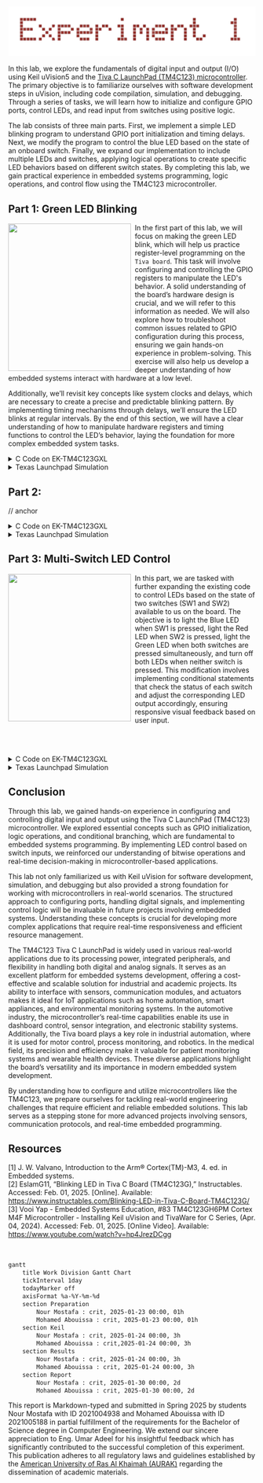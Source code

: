 <p align="center">
  <img src="Photos/logoo.png"/>
</p>

In this lab, we explore the fundamentals of digital input and output (I/O) using Keil uVision5 and the [Tiva C LaunchPad (TM4C123) microcontroller](Photos/TM4C123GXL.png). The primary objective is to familiarize ourselves with software development steps in uVision, including code compilation, simulation, and debugging. Through a series of tasks, we will learn how to initialize and configure GPIO ports, control LEDs, and read input from switches using positive logic.

The lab consists of three main parts. First, we implement a simple LED blinking program to understand GPIO port initialization and timing delays. Next, we modify the program to control the blue LED based on the state of an onboard switch. Finally, we expand our implementation to include multiple LEDs and switches, applying logical operations to create specific LED behaviors based on different switch states. By completing this lab, we gain practical experience in embedded systems programming, logic operations, and control flow using the TM4C123 microcontroller.

## Part 1: Green LED Blinking 

<img src="Photos/part1.gif" width="250" height="300" align="left">
<img src="Photos/transparentpic.png" width="8" height="300" align="left">

In the first part of this lab, we will focus on making the green LED blink, which will help us practice register-level programming on the `Tiva board`. This task will involve configuring and controlling the GPIO registers to manipulate the LED's behavior. A solid understanding of the board’s hardware design is crucial, and we will refer to this information as needed. We will also explore how to troubleshoot common issues related to GPIO configuration during this process, ensuring we gain hands-on experience in problem-solving. This exercise will also help us develop a deeper understanding of how embedded systems interact with hardware at a low level.

Additionally, we’ll revisit key concepts like system clocks and delays, which are necessary to create a precise and predictable blinking pattern. By implementing timing mechanisms through delays, we’ll ensure the LED blinks at regular intervals. By the end of this section, we will have a clear understanding of how to manipulate hardware registers and timing functions to control the LED’s behavior, laying the foundation for more complex embedded system tasks.

<details>
  <summary>C Code on EK-TM4C123GXL</summary>
<br>

```C
// The libraries that we need
#include <stdint.h>
#include "tm4c123gh6pm.h"

#define GPIO_PORTF_DATA_R       (*((volatile unsigned long *)0x400253FC))
#define GPIO_PORTF_DIR_R        (*((volatile unsigned long *)0x40025400))
#define GPIO_PORTF_AFSEL_R      (*((volatile unsigned long *)0x40025420))
#define GPIO_PORTF_DEN_R        (*((volatile unsigned long *)0x4002551C))
#define GPIO_PORTF_AMSEL_R      (*((volatile unsigned long *)0x40025528))
#define GPIO_PORTF_PCTL_R       (*((volatile unsigned long *)0x4002552C))
#define SYSCTL_RCGCGPIO_R       (*((volatile unsigned long *)0x400FE608))
#define SYSCTL_PRGPIO_R         (*((volatile unsigned long *)0x400FEA08))
#define SYSCTL_RCGC2_GPIOF      0x00000020  // port F Clock Gating Control
#define SYSCTL_RCGC2_R          (*((volatile unsigned long *)0x400FE108))
	
//Function Prototypes
void PortF_Init(void);		
void Delay(void);

int main(void){    
  PortF_Init();    			     // Call initialization of Port F
 
  while(1){
                                             // My green LED is on Port F pin #3 that mean we need to edit the fourth bit only to work on the green LED
      GPIO_PORTF_DATA_R = 0x08;              // ---- ---- ---- ---- ---- ---- 0000 1000 For That mean we writing the value 1 (Which mean we drive voltege to it) on Pin PF3 (Green LED on)  
																				 
		
      Delay();				     // Calling the delay function to wait for 0.1 sec (Read the Clock part on the introduction)
		
      GPIO_PORTF_DATA_R = 0x00;    	     // ---- ---- ---- ---- ---- ---- 0000 0000 For That mean we writing the value 0 (Which mean it conected to the ground) on Pin PF3 (Green LED off)  
		
      Delay();                         	     // wait 0.1 sec (Read the Clock part on the introduction)
  }
}

// The function to initialize port F pins for input and output
void PortF_Init(void){ 
	
  SYSCTL_RCGC2_R= 0x00000020;       // 0000 0000 0000 0000 0000 0000 0010 0000  This for enabling the Prot F clock (Port F,E,D,C,B and A) (10 0000 = 0x20)
                                    // To Enable any port just sit the corresponding bit to the order in the alphabet
	
  GPIO_PORTF_AMSEL_R = 0x00;        // ---- ---- ---- ---- ---- ---- 0000 0000 For Disabling the analog function (Becuse we are dealing only with the Digital function in this part)
	
  GPIO_PORTF_PCTL_R = 0x00000000;   // 0000 0000 0000 0000 0000 0000 0000 0000 We use this register when we have alternate function or dealing with signals but here we clear it all because 
                                    // we going do you our pin in the digital mode
	
  GPIO_PORTF_DIR_R = 0x08;          // ---- ---- ---- ---- ---- ---- 0000 1000  We just sit pin 3 (Green LED) to be in the OUTPUT mode (DIR regester is to choose our pin mode)
                                    // To make my pin in input mode we clear the bit but if we wanted to be in the output mode we sit the bit
                                    // Above we sit the fourth bit (Which mean PF3 because we strat from PF0 to PF7)
	
  GPIO_PORTF_AFSEL_R = 0x00;        // ---- ---- ---- ---- ---- ---- 0000 0000  No alternate function (The associated pin functions as a peripheral signal and is
                                    // controlled by the alternate hardware function if it is sit to 1) so we dont want this so we just clear it
	
  GPIO_PORTF_DEN_R = 0x08;          // ---- ---- ---- ---- ---- ---- 0000 1000  Enable digital pins PF3 (The DEN register is use to enable the selected pins) here we just want PF3 to 
                                    // enabled so we sit the fourth bit (PF3)
}

// The delay Fucntion
void Delay(void){

unsigned long  time;  // Variable called time
	
  time = 1600000;  // 0.1 sec  (Read the Clock part on the introduction)
	
  while(time!=0){  // When the time go to Zero it will exit the function
    time--;
  }
}
```
</details>

<details>
  <summary>Texas Launchpad Simulation</summary>
	
<br>

<p align="center">
  <img src="Photos/Part1(Off).png" style="width: 49%; height: 300px;" title="Green LED is Off" /> <img src="Photos/Part1(On).png" style="width: 49%; height: 300px;" title="Green LED is On" />
</p>

In this part of the lab, we run our Texas Launchpad simulation to verify that our code is working correctly before deploying it on the Tiva microcontroller. As shown in the left picture, the green LED is initially off. After a delay of `0.1 seconds`, as seen in the right picture, the LED turns on. This demonstrates the intended behavior and serves as the purpose of this section ensuring that our code produces the desired output before testing it on the actual hardware.
	
</details>

## Part 2:

// anchor

<details>
<summary>C Code on EK-TM4C123GXL</summary>
<br>

``` C


```



// anchor
</details>

<details>
  <summary>Texas Launchpad Simulation</summary>
	<br>


// anchor

</details>

## Part 3: Multi-Switch LED Control

<img src="Photos/part3.gif" width="250" height="300" align="left">
<img src="Photos/transparentpic.png" width="8" height="300" align="left">

In this part, we are tasked with further expanding the existing code to control LEDs based on the state of two switches (SW1 and SW2) available to us on the board. The objective is to light the Blue LED when SW1 is pressed, light the Red LED when SW2 is pressed, light the Green LED when both switches are pressed simultaneously, and turn off both LEDs when neither switch is pressed. This modification involves implementing conditional statements that check the status of each switch and adjust the corresponding LED output accordingly, ensuring responsive visual feedback based on user input.

<br clear="left"><br>

<details>
<summary>C Code on EK-TM4C123GXL</summary>
<br>

``` C


```

// anchor change with our gif or place on the left



// anchor
</details>

<details>
  <summary>Texas Launchpad Simulation</summary>
	<br>


// anchor

<br>


</details>

## Conclusion

Through this lab, we gained hands-on experience in configuring and controlling digital input and output using the Tiva C LaunchPad (TM4C123) microcontroller. We explored essential concepts such as GPIO initialization, logic operations, and conditional branching, which are fundamental to embedded systems programming. By implementing LED control based on switch inputs, we reinforced our understanding of bitwise operations and real-time decision-making in microcontroller-based applications. <br>

This lab not only familiarized us with Keil uVision for software development, simulation, and debugging but also provided a strong foundation for working with microcontrollers in real-world scenarios. The structured approach to configuring ports, handling digital signals, and implementing control logic will be invaluable in future projects involving embedded systems. Understanding these concepts is crucial for developing more complex applications that require real-time responsiveness and efficient resource management. <br>

The TM4C123 Tiva C LaunchPad is widely used in various real-world applications due to its processing power, integrated peripherals, and flexibility in handling both digital and analog signals. It serves as an excellent platform for embedded systems development, offering a cost-effective and scalable solution for industrial and academic projects. Its ability to interface with sensors, communication modules, and actuators makes it ideal for IoT applications such as home automation, smart appliances, and environmental monitoring systems. In the automotive industry, the microcontroller’s real-time capabilities enable its use in dashboard control, sensor integration, and electronic stability systems. Additionally, the Tiva board plays a key role in industrial automation, where it is used for motor control, process monitoring, and robotics. In the medical field, its precision and efficiency make it valuable for patient monitoring systems and wearable health devices. These diverse applications highlight the board’s versatility and its importance in modern embedded system development. <br>

By understanding how to configure and utilize microcontrollers like the TM4C123, we prepare ourselves for tackling real-world engineering challenges that require efficient and reliable embedded solutions. This lab serves as a stepping stone for more advanced projects involving sensors, communication protocols, and real-time embedded programming.

## Resources

[1] J. W. Valvano, Introduction to the Arm® Cortex(TM)-M3, 4. ed. in Embedded systems.  
[2] EslamG11, “Blinking LED in Tiva C Board (TM4C123G),” Instructables. Accessed: Feb. 01, 2025. [Online]. Available: <br> https://www.instructables.com/Blinking-LED-in-Tiva-C-Board-TM4C123G/  
[3] Vooi Yap - Embedded Systems Education, #83 TM4C123GH6PM Cortex M4F Microcontroller - Installing Keil uVision and TivaWare for C Series, (Apr. 04, 2024). Accessed: Feb. 01, 2025. [Online Video]. Available: <br> https://www.youtube.com/watch?v=hp4JrezDCgg


<br>

```mermaid
gantt
    title Work Division Gantt Chart
    tickInterval 1day
    todayMarker off
    axisFormat %a-%Y-%m-%d
    section Preparation         
        Nour Mostafa : crit, 2025-01-23 00:00, 01h
        Mohamed Abouissa : crit, 2025-01-23 00:00, 01h
    section Keil         
        Nour Mostafa : crit, 2025-01-24 00:00, 3h
        Mohamed Abouissa : crit,2025-01-24 00:00, 3h
    section Results       
        Nour Mostafa : crit, 2025-01-24 00:00, 3h
        Mohamed Abouissa : crit, 2025-01-24 00:00, 3h
    section Report
        Nour Mostafa : crit, 2025-01-30 00:00, 2d
        Mohamed Abouissa : crit, 2025-01-30 00:00, 2d
```

This report is Markdown-typed and submitted in Spring 2025 by students Nour Mostafa with ID 2021004938 and Mohamed Abouissa with ID 2021005188 in partial fulfillment of the requirements for the Bachelor of Science degree in Computer Engineering. We extend our sincere appreciation to Eng. Umar Adeel for his insightful feedback which has significantly contributed to the successful completion of this experiment. This publication adheres to all regulatory laws and guidelines established by the [American University of Ras Al Khaimah (AURAK)](https://aurak.ac.ae/) regarding the dissemination of academic materials.
